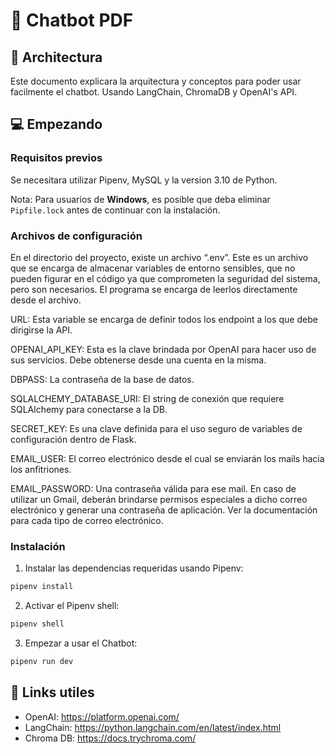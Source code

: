 # 💬 Chatbot PDF 

## 👷️ Architectura

Este documento explicara la arquitectura y conceptos para poder usar facilmente el chatbot. Usando LangChain, ChromaDB y OpenAI's API.

## 💻 Empezando

### Requisitos previos

Se necesitara utilizar Pipenv, MySQL y la version 3.10 de Python. 

Nota: Para usuarios de **Windows**,  es posible que deba eliminar `Pipfile.lock` antes de continuar con la instalación.

### Archivos de configuración

En el directorio del proyecto, existe un archivo “.env”. Este es un archivo que se encarga de almacenar variables de entorno sensibles, que no pueden figurar en el código ya que comprometen la seguridad del sistema, pero son necesarios. 
El programa se encarga de leerlos directamente desde el archivo.

URL: Esta variable se encarga de definir todos los endpoint a los que debe dirigirse la API.

OPENAI_API_KEY: Esta es la clave brindada por OpenAI para hacer uso de sus servicios. Debe obtenerse desde una cuenta en la misma.

DBPASS: La contraseña de la base de datos.

SQLALCHEMY_DATABASE_URI: El string de conexión que requiere SQLAlchemy para conectarse a la DB.

SECRET_KEY: Es una clave definida para el uso seguro de variables de configuración dentro de Flask.

EMAIL_USER: El correo electrónico desde el cual se enviarán los mails hacia los anfitriones.

EMAIL_PASSWORD: Una contraseña válida para ese mail. En caso de utilizar un Gmail, deberán brindarse permisos especiales a dicho correo electrónico y generar una contraseña de aplicación. Ver la documentación para cada tipo de correo electrónico.


### Instalación

1. Instalar las dependencias requeridas usando Pipenv: 

```bash
pipenv install
```

2. Activar el Pipenv shell:

```bash
pipenv shell
```

3. Empezar a usar el Chatbot:

```bash
pipenv run dev
```

## 🔗 Links utiles

- OpenAI: https://platform.openai.com/ 
- LangChain: https://python.langchain.com/en/latest/index.html  
- Chroma DB: https://docs.trychroma.com/ 





